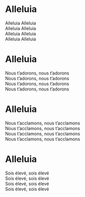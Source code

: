# Alleluia  

Alleluia Alleluia  
Alleluia Alleluia  
Alleluia Alleluia  
Alleluia Alleluia  

# Alleluia  

Nous t’adorons, nous t’adorons  
Nous t’adorons, nous t’adorons  
Nous t’adorons, nous t’adorons  
Nous t’adorons, nous t’adorons  

# Alleluia  

Nous t’acclamons, nous t’acclamons  
Nous t’acclamons, nous t’acclamons  
Nous t’acclamons, nous t’acclamons  
Nous t’acclamons, nous t’acclamons  

# Alleluia  

Sois élevé, sois élevé  
Sois élevé, sois élevé  
Sois élevé, sois élevé  
Sois élevé, sois élevé  
